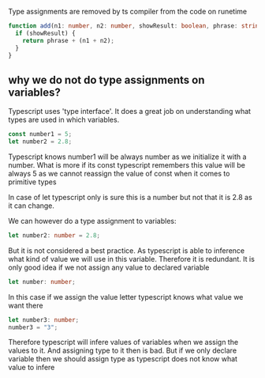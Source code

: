 Type assignments are removed by ts compiler from the code on runetime

```typescript
function add(n1: number, n2: number, showResult: boolean, phrase: string) {
  if (showResult) {
    return phrase + (n1 + n2);
  }
}
```

## why we do not do type assignments on variables?

Typescript uses 'type interface'. It does a great job on understanding what types are used in which variables.

```typescript
const number1 = 5;
let number2 = 2.8;
```

Typescript knows number1 will be always number as we initialize it with a number. What is more if its const typescript remembers this value will be always 5 as we cannot reassign the value of const when it comes to primitive types

In case of let typescript only is sure this is a number but not that it is 2.8 as it can change.

We can however do a type assignment to variables:

```typescript
let number2: number = 2.8;
```

But it is not considered a best practice. As typescript is able to inference what kind of value we will use in this variable. Therefore it is redundant. It is only good idea if we not assign any value to declared variable

```typescript
let number: number;
```

In this case if we assign the value letter typescript knows what value we want there

```typescript
let number3: number;
number3 = "3";
```

Therefore typescript will infere values of variables when we assign the values to it. And assigning type to it then is bad.
But if we only declare variable then we should assign type as typescript does not know what value to infere
